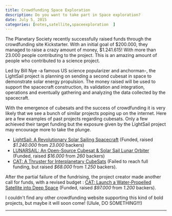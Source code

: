 ```yaml
---
title: Crowdfunding Space Exploration
description: Do you want to take part in Space exploration?
date: July 5, 2015
categories: [notes,satellite,spaceexploration  ]
---
```





The Planetary Society recently successfully raised funds through the crowdfunding site Kickstarter. With an initial goal of $200.000, they managed to raise a crazy amount of money, $1.241.615! With more than 23.000 people contributing to the project. This is an amazing amount of people who contributed to a science project.

Led by Bill Nye -a famous US science popularizer and anchorman-, the LightSail project is planning on sending a second cubesat in space to demonstrate solar energy propulsion.
The money raised will be used to support the spacecraft construction, its validation and integration, operations and eventually gathering and analyzing the data collected by the spacecraft. 

With the emergence of cubesats and the success of crowdfunding it is very likely that we see a bunch of similar projects poping up on the internet. 
Here are a few examples of past projects regarding cubesats. Only a few achieved their target funding but the exposure given by the LightSail project may encourage more to take the plunge.

* [LightSail: A Revolutionary Solar Sailing Spacecraft](https://web.archive.org/web/20180904000832/https://www.kickstarter.com/projects/theplanetarysociety/lightsail-a-revolutionary-solar-sailing-spacecraft) (Funded, raised *$1.240.000* from *23.000* backers)
* [LUNARSAIL: An Open-Source Cubesat & Solar Sail Lunar Orbiter](https://web.archive.org/web/20180904000832/https://www.kickstarter.com/projects/aresinstituteinc/lunarsail-the-worlds-first-crowdsourced-solar-sail) (Funded, raised *$16.000* from *260* backers)
* [CAT: A Thruster for Interplanetary CubeSats](https://web.archive.org/web/20180904000832/https://www.kickstarter.com/projects/longmier/cat-a-thruster-for-interplanetary-cubesats) (Failed to reach full funding, but raised *$68.000* from *1.250* backers). 
   

 After the partial failure of the fundrising, the project creator made another call for funds, with a revised budget : [CAT: Launch a Water-Propelled Satellite into Deep Space](https://web.archive.org/web/20180904000832/https://www.kickstarter.com/projects/longmier/cat-launch-a-water-propelled-satellite-into-deep-s) (Funded, raised *$97.000* from *1.200* backers).

I couldn't find any other crowdfunding website supporting this kind of bold projects, but maybe it will soon come! (Ulule, DO SOMETHING!!!)

---